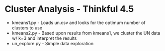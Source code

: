 # Cluster Analysis - Thinkful 4.5

* kmeans1.py - Loads un.csv and looks for the optimum number of clusters to use
* kmeans2.py - Based upon results from kmeans1, we cluster the UN data w/ k=3 and interpret the results
* un_explore.py - Simple data exploration